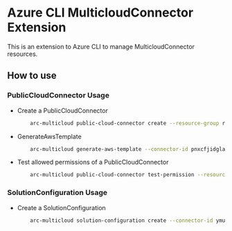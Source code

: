 # Azure CLI MulticloudConnector Extension #
This is an extension to Azure CLI to manage MulticloudConnector resources.

## How to use ##

### PublicCloudConnector Usage
- Create a PublicCloudConnector
    ```bash
        arc-multicloud public-cloud-connector create --resource-group rgpublicCloud --name advjwoakdusalamomg --aws-cloud-profile "{account-id:snbnuxckevyqpm,excluded-accounts:[rwgqpukglvbqmogqcliqolucp],is-organizational-account:True}" --host-type AWS --tags "{}" --location jpiglusfxynfcewcjwvvnn
    ```

- GenerateAwsTemplate
  ```bash
      arc-multicloud generate-aws-template --connector-id pnxcfjidglabnwxit --solution-types "[{solution-type:hjyownzpfxwiufmd,solution-settings:{}}]"
  ```

- Test allowed permissions of a PublicCloudConnector
    ```bash
        arc-multicloud public-cloud-connector test-permission --resource-group rgpublicCloud --name sjuahmnojgachluzcbhxhwkxwugbsi
    ```

### SolutionConfiguration Usage

- Create a SolutionConfiguration
    ```bash
        arc-multicloud solution-configuration create --connector-id ymuj --name keebwujt --solution-type nmtqllkyohwtsthxaimsye --solution-settings "{}"
    ```